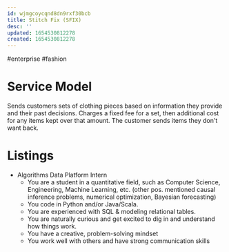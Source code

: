 ```yaml
---
id: wjmgcoycqnd8dn9rxf30bcb
title: Stitch Fix (SFIX)
desc: ''
updated: 1654530812278
created: 1654530812278
---
```

#enterprise #fashion
# Service Model
Sends customers sets of clothing pieces based on information they provide and their past decisions.  Charges a fixed fee for a set, then additional cost for any items kept over that amount.  The customer sends items they don't want back.

# Listings
- Algorithms Data Platform Intern
	- You are a student in a quantitative field, such as Computer Science, Engineering, Machine Learning, etc. (other pos. mentioned causal inference problems, numerical optimization, Bayesian forecasting)
	-   You code in Python and/or Java/Scala.
	-   You are experienced with SQL & modeling relational tables.
	-   You are naturally curious and get excited to dig in and understand how things work.
	-   You have a creative, problem-solving mindset
	-   You work well with others and have strong communication skills
